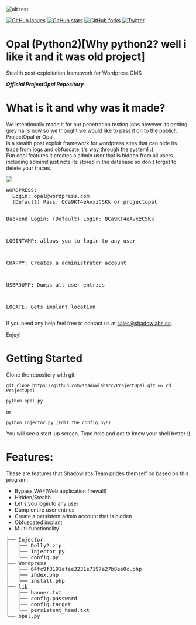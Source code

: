 ![alt text](https://travis-ci.com/shadowlabscc/ProjectOpal.svg?branch=master)

[![GitHub issues](https://img.shields.io/github/issues/shadowlabscc/ProjectOpal.svg)](https://github.com/shadowlabscc/ProjectOpal/issues)
[![GitHub stars](https://img.shields.io/github/stars/shadowlabscc/ProjectOpal.svg)](https://github.com/shadowlabscc/ProjectOpal/stargazers)
[![GitHub forks](https://img.shields.io/github/forks/shadowlabscc/ProjectOpal.svg)](https://github.com/shadowlabscc/ProjectOpal/network)
[![Twitter](https://img.shields.io/twitter/url/https/github.com/shadowlabscc/ProjectOpal.svg?style=popout)](https://twitter.com/intent/tweet?text=Wow:&url=https://github.com/shadowlabscc/ProjectOpal)

# Opal (Python2)[Why python2? well i like it and it was old project]
Stealth post-exploitation framework for Wordpress CMS

***Official ProjectOpal Repository.***

# What is it and why was it made?
We intentionally made it for our penetration testing jobs however its getting grey hairs now so we thought we would like to pass it on to the public!. ProjectOpal or Opal.
<br>
Is a stealth post exploit framework for wordpress sites that can hide its trace from logs and obfuscate it's way through the system! :)<br>
Fun cool features it creates a admin user that is hidden from all users including admins! just note its stored in the database so don't forget to delete your traces.

<img src="https://i.imgur.com/dPd8AHt.png">
<pre>
WORDPRESS:
  Login: opal@wordpress.com
  (Default) Pass: QCa9KT4eAvxzC5Kk or projectopal

  Backend Login:
    (Default) Login: QCa9KT4eAvxzC5Kk

LOGINTAMP:
  allows you to login to any user

CHAPPY:
  Creates a administrator account

USERDUMP:
  Dumps all user entries

LOCATE:
  Gets implant location
</pre>

If you need any help feel free to contact us at sales@shadowlabs.cc.


Enjoy!

# Getting Started

Clone the repository with git:
```
git clone https://github.com/shadowlabscc/ProjectOpal.git && cd ProjectOpal
```
```
python opal.py
```
or
```
python Injector.py (Edit the config.py!)
```

You will see a start-up screen. Type help and get to know your shell better :)

# Features:

These are features that Shadowlabs Team prides themself on based on this program:

- Bypass WAF(Web application firewall)
- Hidden/Stealth
- Let's you login to any user
- Dump entire user entries
- Create a persistent admin account that is hidden
- Obfuscated implant
- Multi-functionality


<pre>
├── Injector
│   ├── Dolly2.zip
│   ├── Injector.py
│   └── config.py
├── Wordpress
│   ├── 64fc9f8191afee3231e7197a27b8ee0c.php
│   ├── index.php
│   └── install.php
├── lib
│   ├── banner.txt
│   ├── config.password
│   ├── config.target
│   └── persistent_head.txt
└── opal.py
</pre>
